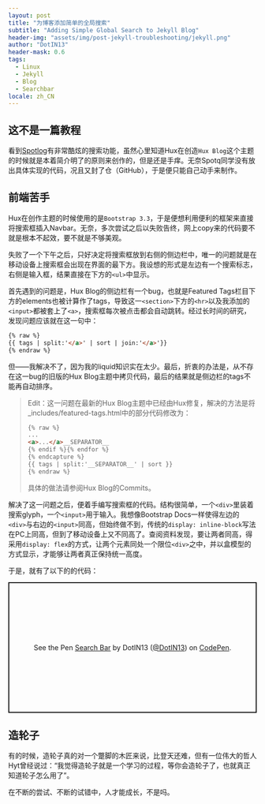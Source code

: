 ```yaml
---
layout: post
title: "为博客添加简单的全局搜索"
subtitle: "Adding Simple Global Search to Jekyll Blog"
header-img: "assets/img/post-jekyll-troubleshooting/jekyll.png"
author: "DotIN13"
header-mask: 0.6
tags:
  - Linux
  - Jekyll
  - Blog
  - Searchbar
locale: zh_CN
---
```


## 这不是一篇教程

看到[Spotlog](https://soptq.me/2019/04/03/implement-search/#jekyll-feature)有非常酷炫的搜索功能，虽然心里知道Hux在创造`Hux Blog`这个主题的时候就是本着简介明了的原则来创作的，但是还是手痒。无奈Spotq同学没有放出具体实现的代码，况且又封了仓（GitHub），于是便只能自己动手来制作。

## 前端苦手

Hux在创作主题的时候使用的是`Bootstrap 3.3`，于是便想利用便利的框架来直接将搜索框插入Navbar。无奈，多次尝试之后以失败告终，网上copy来的代码要不就是根本不起效，要不就是不够美观。

失败了一个下午之后，只好决定将搜索框放到右侧的侧边栏中，唯一的问题就是在移动设备上搜索框会出现在界面的最下方。我设想的形式是左边有一个搜索标志，右侧是输入框，结果直接在下方的`<ul>`中显示。

首先遇到的问题是，Hux Blog的侧边栏有一个bug，也就是Featured Tags栏目下方的elements也被计算作了tags，导致这一`<section>`下方的`<hr>`以及我添加的`<input>`都被套上了`<a>`，搜索框每次被点击都会自动跳转。经过长时间的研究，发现问题应该就在这一句中：

```html
{% raw %}
{{ tags | split:'</a>' | sort | join:'</a>'}}
{% endraw %}
```

但——我解决不了，因为我的liquid知识实在太少。最后，折衷的办法是，从不存在这一bug的旧版的Hux Blog主题中拷贝代码，最后的结果就是侧边栏的tags不能再自动排序。

> Edit：这一问题在最新的Hux Blog主题中已经由Hux修复，解决的方法是将_includes/featured-tags.html中的部分代码修改为：
>
> ```html
> {% raw %}
> ...
> <a>...</a>__SEPARATOR__
> {% endif %}{% endfor %}
> {% endcapture %}
> {{ tags | split:'__SEPARATOR__' | sort }}
> {% endraw %}
> ```
>
> 具体的做法请参阅Hux Blog的Commits。

解决了这一问题之后，便着手编写搜索框的代码。结构很简单，一个`<div>`里装着搜索glyph，一个`<input>`用于输入。我想像Bootstrap Docs一样使得左边的`<div>`与右边的`<input>`同高，但始终做不到，传统的`display: inline-block`写法在PC上同高，但到了移动设备上又不同高了。查阅资料发现，要让两者同高，得采用`display: flex`的方式，让两个元素同处一个限位`<div>`之中，并以盒模型的方式显示，才能够让两者真正保持统一高度。

于是，就有了以下的的代码：

<p class="codepen" data-height="265" data-theme-id="light" data-default-tab="css,result" data-user="DotIN13" data-slug-hash="dyomaqQ" style="height: 265px; box-sizing: border-box; display: flex; align-items: center; justify-content: center; border: 2px solid; margin: 1em 0; padding: 1em;" data-pen-title="Search Bar">
  <span>See the Pen <a href="https://codepen.io/DotIN13/pen/dyomaqQ">
  Search Bar</a> by DotIN13 (<a href="https://codepen.io/DotIN13">@DotIN13</a>)
  on <a href="https://codepen.io">CodePen</a>.</span>
</p>
<script async src="https://static.codepen.io/assets/embed/ei.js"></script>

## 造轮子

有的时候，造轮子真的对一个蹩脚的木匠来说，比登天还难，但有一位伟大的哲人Hyt曾经说过：“我觉得造轮子就是一个学习的过程，等你会造轮子了，也就真正知道轮子怎么用了”。

在不断的尝试、不断的试错中，人才能成长，不是吗。